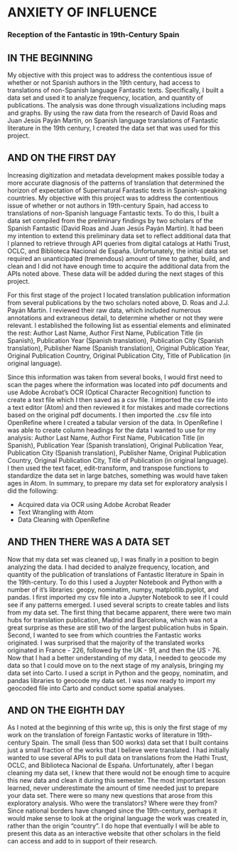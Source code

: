 # ANXIETY OF INFLUENCE
### Reception of the Fantastic in 19th-Century Spain

## IN THE BEGINNING

My objective with this project was to address the contentious issue of whether or not Spanish authors in the 19th century, had access to translations of non-Spanish language Fantastic texts. Specifically, I built a data set and used it to analyze frequency, location, and quantity of publications. The analysis was done through visualizations including maps and graphs. By using the raw data from the research of David Roas and Juan Jesús Payán Martín, on Spanish language translations of Fantastic literature in the 19th century, I created the data set that was used for this project.

## AND ON THE FIRST DAY

Increasing digitization and metadata development makes possible today a more accurate diagnosis of the patterns of translation that determined the horizon of expectation of Supernatural Fantastic texts in Spanish-speaking countries. My objective with this project was to address the contentious issue of whether or not authors in 19th-century Spain, had access to translations of non-Spanish language Fantastic texts. To do this, I built a data set compiled from the preliminary findings by two scholars of the Spanish Fantastic (David Roas and Juan Jesús Payán Martín). It had been my intention to extend this preliminary data set to reflect additional data that I planned to retrieve through API queries from digital catalogs at Hathi Trust, OCLC, and Biblioteca Nacional de España. Unfortunately, the initial data set required an unanticipated (tremendous) amount of time to gather, build, and clean and I did not have enough time to acquire the additional data from the APIs noted above. These data will be added during the next stages of this project.

For this first stage of the project I located translation publication information from several publications by the two scholars noted above, D. Roas and J.J. Payán Martín. I reviewed their raw data, which included numerous annotations and extraneous detail, to determine whether or not they were relevant. I established the following list as essential elements and eliminated the rest: Author Last Name, Author First Name, Publication Title (in Spanish), Publication Year (Spanish translation), Publication City (Spanish translation), Publisher Name (Spanish translation), Original Publication Year, Original Publication Country, Original Publication City, Title of Publication (in original language).

Since this information was taken from several books, I would first need to scan the pages where the information was located into pdf documents and  use Adobe Acrobat’s OCR (Optical Character Recognition) function to create a text file which I then saved as a csv file. I imported the csv file into a text editor (Atom) and then reviewed it for mistakes and made corrections based on the original pdf documents. I then imported the .csv file into OpenRefine where I created a tabular version of the data. In OpenRefine I was able to create column headings for the data I wanted to use for my analysis: Author Last Name, Author First Name, Publication Title (in Spanish), Publication Year (Spanish translation), Original Publication Year, Publication City (Spanish translation), Publisher Name, Original Publication Country, Original Publication City, Title of Publication (in original language). I then used the text facet, edit-transform, and transpose functions to standardize the data set in large batches, something was would have taken ages in Atom. In summary, to prepare my data set for exploratory analysis I did the following:
* Acquired data via OCR using Adobe Acrobat Reader
* Text Wrangling with Atom
* Data Cleaning with OpenRefine

## AND THEN THERE WAS A DATA SET

Now that my data set was cleaned up, I was finally in a position to begin analyzing the data. I had decided to analyze frequency, location, and quantity of the publication of translations of Fantastic literature in Spain in the 19th-century. To do this I used a Juypter Notebook and Python with a number of it’s libraries: geopy, nominatim, numpy, matplotlib.pyplot, and pandas. I first imported my csv file into a Jupyter Notebook to see if I could see if any patterns emerged. I used several scripts to create tables and lists from my data set. The first thing that became apparent, there were two main hubs for translation publication, Madrid and Barcelona, which was not a great surprise as these are still two of the largest publication hubs in Spain. Second, I wanted to see from which countries the Fantastic works originated. I was surprised that the majority of the translated works originated in France - 226, followed by the UK - 91, and then the US - 76. Now that I had a better understanding of my data, I needed to geocode my data so that I could move on to the next stage of my analysis, bringing my data set into Carto. I used a script in Python and the geopy, nominatim, and pandas libraries to geocode my data set. I was now ready to import my geocoded file into Carto and conduct some spatial analyses.

## AND ON THE EIGHTH DAY

As I noted at the beginning of this write up, this is only the first stage of my work on the translation of foreign Fantastic works of literature in 19th-century Spain. The small (less than 500 works) data set that I built contains just a small fraction of the works that I believe were translated. I had initially wanted to use several APIs to pull data on translations from the Hathi Trust, OCLC, and Biblioteca Nacional de España. Unfortunately, after I began cleaning my data set, I knew that there would not be enough time to acquire this new data and clean it during this semester. The most important lesson learned, never underestimate the amount of time needed just to prepare your data set. There were so many new questions that arose from this exploratory analysis. Who were the translators? Where were they from? Since national borders have changed since the 19th-century, perhaps it would make sense to look at the original language the work was created in, rather than the origin “country”. I do hope that eventually I will be able to present this data as an interactive website that other scholars in the field can access and add to in support of their research.
